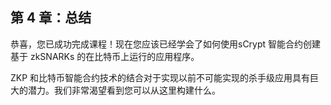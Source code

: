 ## 第 4 章：总结

恭喜，您已成功完成课程！现在您应该已经学会了如何使用sCrypt 智能合约创建基于 zkSNARKs 的在比特币上运行的应用程序。

ZKP 和比特币智能合约技术的结合对于实现以前不可能实现的杀手级应用具有巨大的潜力。我们非常渴望看到您可以从这里构建什么。